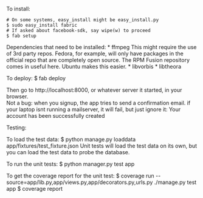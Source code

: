 To install:

    # On some systems, easy_install might be easy_install.py
    $ sudo easy_install fabric 
    # If asked about facebook-sdk, say wipe(w) to proceed
    $ fab setup

Dependencies that need to be installed:
    * ffmpeg
      This might require the use of 3rd party repos. Fedora, for example, will
      only have packages in the official repo that are completely open source.
      The RPM Fusion repository comes in useful here. Ubuntu makes this easier.
    * libvorbis
    * libtheora

To deploy:
    $ fab deploy

Then go to http://localhost:8000, or whatever server it started, in your 
browser.	
Not a bug: when you signup, the app tries to send a confirmation email.
if your laptop isnt running a mailserver, it will fail, but just ignore it:
Your account has been successfully created

Testing:

To load the test data:
    $ python manage.py loaddata app/fixtures/test_fixture.json 
Unit tests will load the test data on its own, but you can load the test data to probe the database.

To run the unit tests:
    $ python manager.py test app
    
To get the coverage report for the unit test:
	$ coverage run --source=app/lib.py,app/views.py,app/decorators.py,urls.py ./manage.py test app
	$ coverage report